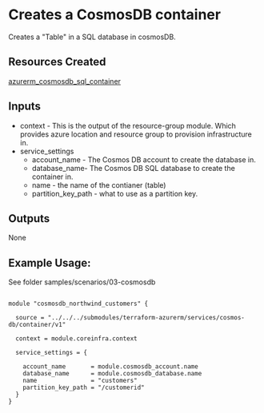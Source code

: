 # Creates a CosmosDB container

Creates a "Table" in a SQL database in cosmosDB.

## Resources Created
[azurerm_cosmosdb_sql_container](https://registry.terraform.io/providers/hashicorp/azurerm/latest/docs/resources/cosmosdb_sql_container)

## Inputs
- context - This is the output of the resource-group module.  Which provides azure location and resource group to provision infrastructure in.
- service_settings
  - account_name - The Cosmos DB account to create the database in.
  - database_name- The Cosmos DB SQL database to create the container in.
  - name - the name of the contianer (table)
  - partition_key_path - what to use as a partition key.

## Outputs
None

## Example Usage: 
See folder samples/scenarios/03-cosmosdb

```hcl

module "cosmosdb_northwind_customers" {
  
  source = "../../../submodules/terraform-azurerm/services/cosmos-db/container/v1"

  context = module.coreinfra.context
  
  service_settings = {
    
    account_name       = module.cosmosdb_account.name
    database_name      = module.cosmosdb_database.name
    name               = "customers"
    partition_key_path = "/customerid"
  }
}
```
